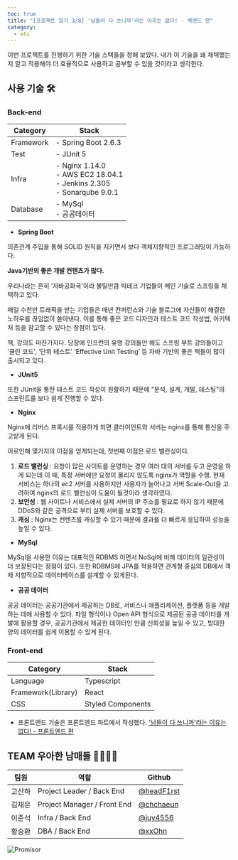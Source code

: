 ```yaml
---
toc: true
title: "[프로젝트 일기 3/8] '남들이 다 쓰니까'라는 이유는 없다! - 백엔드 편"
category:
  - etc
---
```

이번 프로젝트를 진행하기 위한 기술 스택들을 정해 보았다. 내가 이 기술을 왜 채택했는지 알고 적용해야 더 효율적으로 사용하고 공부할 수 있을 것이라고 생각한다.

## 사용 기술 🛠️

### Back-end

|Category|Stack|
|---|---|
|Framework|- Spring Boot 2.6.3|
|Test|- JUnit 5|
|Infra|- Nginx 1.14.0 <br> - AWS EC2 18.04.1 <br> - Jenkins 2.305 <br> - Sonarqube 9.0.1|
|Database|- MySql <br> - 공공데이터|

- **Spring Boot**

의존관계 주입을 통해 SOLID 원칙을 지키면서 보다 객체지향적인 프로그래밍이 가능하다.

**Java기반의 좋은 개발 컨텐츠가 많다.**

우리나라는 흔히 ‘자바공화국'이라 불릴만큼 빅테크 기업들이 메인 기술로 스프링을 채택하고 
있다.

매일 수천만 트래픽을 받는 기업들은 매년 컨퍼런스와 기술 블로그에 자신들이 해결한 
노하우를 끊임없이 쏟아낸다. 이를 통해 좋은 코드 디자인과 테스트 코드 작성법, 아키텍처 
등을 참고할 수 있다는 장점이 있다.

책, 강의도 마찬가지다. 당장에 인프런의 유명 강의들만 해도 스프링 부트 강의들이고 ‘클린 
코드', ‘단위 테스트' ‘Effective Unit Testing’ 등 자바 기반의 좋은 책들이 많이 
출시되고 있다.

- **JUnit5**

또한 JUnit을 통한 테스트 코드 작성이 원활하기 때문에 “분석, 설계, 개발, 테스팅"의 
스프린트를 보다 쉽게 진행할 수 있다.

- **Nginx**

Nginx에 리버스 프록시를 적용하게 되면 클라이언트와 서버는 nginx를 통해 통신을 
주고받게 된다.

이로인해 몇가지의 이점을 얻게되는데, 첫번째 이점은 로드 밸런싱이다.

1. **로드 밸런싱** : 요청이 많은 사이트를 운영하는 경우 여러 대의 서버를 두고 
운영을 하게 되는데 이 때, 특정 서버에만 요청이 몰리지 않도록 nginx가 역할을 수행. 
현재 서비스는 하나의 ec2 서버를 사용하지만 사용자가 늘어나고 서버 Scale-Out을 
고려하여 nginx의 로드 밸런싱이 도움이 될것이라 생각하였다.
2. **보안성** : 웹 사이트나 서비스에서 실제 서버의 IP 주소를 필요로 하지 않기 
때문에 DDoS와 같은 공격으로 부터 실제 서버를 보호할 수 있다.
3. **캐싱** : Nginx는 컨텐츠를 캐싱할 수 있기 때문에 결과를 더 빠르게 응답하여 
성능을 높일 수 있다.

- **MySql**

MySql을 사용한 이유는 대표적인 RDBMS 이면서 NoSql에 비해 데이터의 일관성이 더 
보장된다는 장점이 있다. 또한 RDBMS에 JPA를 적용하면 관계형 중심의 DB에서 객체 
지향적으로 데이터베이스를 설계할 수 있게된다.

- **공공 데이터**

공공 데이터는 공공기관에서 제공하는 DB로, 서비스나 애플리케이션, 플랫폼 등을 개발 하는 
데에 사용할 수 있다. 파일 형식이나 Open API 형식으로 제공된 공공 데이터를 개발에 
활용할 경우, 공공기관에서 제공한 데이터인 만큼 신뢰성을 높일 수 있고, 방대한 양의 
데이터를 쉽게 이용할 수 있게 된다.

### Front-end

|Category|Stack|
|---|---|
|Language|Typescript|
|Framework$($Library)|React|
|CSS|Styled Components|

- 프론트엔드 기술은 프론트엔드 파트에서 작성했다.
['남들이 다 쓰니까'라는 이유는 없다! - 프론트엔드 편](https://velog.io/@chchaeun/%EB%82%A8%EB%93%A4%EC%9D%B4-%EB%8B%A4-%EC%93%B0%EB%8B%88%EA%B9%8C%EB%9D%BC%EB%8A%94-%EC%9D%B4%EC%9C%A0%EB%8A%94-%EC%97%86%EB%8B%A4-%ED%94%84%EB%A1%A0%ED%8A%B8%EC%97%94%EB%93%9C-%ED%8E%B8)

## TEAM 우아한 남매들  👨‍👨‍👧‍👦

|팀원|역할|Github|
|---|---|---|
|고산하|Project Leader / Back End|[@headF1rst](https://github.com/headf1rst)|
|김채은|Project Manager / Front End|[@chchaeun](https://github.com/chchaeun)|
|이준석|Infra / Back End|[@juy4556](https://github.com/juy4556)|
|황승환|DBA / Back End|[@xxOhn](https://github.com/xx0hn)|

![Promisor](https://media.vlpt.us/images/chchaeun/post/1280bfb6-6a99-4654-a16f-91224003006a/edit.png)